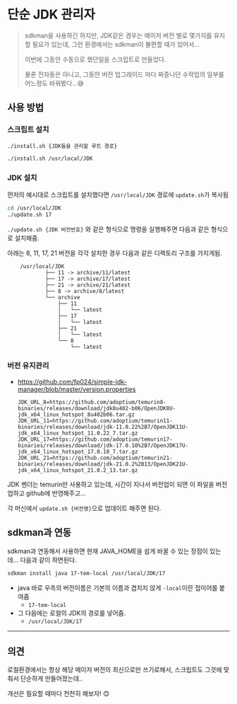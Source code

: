 # 단순 JDK 관리자

> sdkman을 사용하긴 하지만, JDK같은 경우는 메이저 버전 별로 몇가지를 유지할 필요가 있는데, 그런 환경에서는 sdkman이 불편할 때가 있어서...
>
> 이번에 그동안 수동으로 했던일을 스크립트로 만들었다. 
>
> 물론 전자동은 아니고, 그동안 버전 업그레이드 마다 짜증나던 수작업의 일부를 어느정도 바꿔봤다...😅





## 사용 방법

### 스크립트 설치

`./install.sh {JDK들을 관리할 루트 경로}`

```sh
./install.sh /usr/local/JDK
```



### JDK 설치

먼저의 예시대로 스크립트를 설치했다면 `/usr/local/JDK` 경로에 `update.sh`가 복사됨

```sh
cd /usr/local/JDK
./update.sh 17
```

`./update.sh {JDK 버전번호}` 와 같은 형식으로 명령을 실행해주면 다음과 같은 형식으로 설치해줌.

아래는 8, 11, 17, 21 버전을 각각 설치한 경우 다음과 같은 디렉토리 구조를 가지게됨.

```
    /usr/local/JDK
            ├── 11 -> archive/11/latest
            ├── 17 -> archive/17/latest
            ├── 21 -> archive/21/latest
            ├── 8 -> archive/8/latest
            └── archive
                ├── 11
                │   └── latest
                ├── 17
                │   └── latest
                ├── 21
                │   └── latest
                └── 8
                    └── latest
```





### 버전 유지관리

* https://github.com/fp024/simple-jdk-manager/blob/master/version.properties

  ```properties
  JDK_URL_8=https://github.com/adoptium/temurin8-binaries/releases/download/jdk8u402-b06/OpenJDK8U-jdk_x64_linux_hotspot_8u402b06.tar.gz
  JDK_URL_11=https://github.com/adoptium/temurin11-binaries/releases/download/jdk-11.0.22%2B7/OpenJDK11U-jdk_x64_linux_hotspot_11.0.22_7.tar.gz
  JDK_URL_17=https://github.com/adoptium/temurin17-binaries/releases/download/jdk-17.0.10%2B7/OpenJDK17U-jdk_x64_linux_hotspot_17.0.10_7.tar.gz
  JDK_URL_21=https://github.com/adoptium/temurin21-binaries/releases/download/jdk-21.0.2%2B13/OpenJDK21U-jdk_x64_linux_hotspot_21.0.2_13.tar.gz
  ```

JDK 벤더는 temurin만 사용하고 있는데, 시간이 지나서 버전업이 되면 이 파일을 버전업하고 github에 반영해주고...

각 머신에서 `update.sh {버전명}`으로 업데이트 해주면 된다.





## sdkman과 연동

sdkman과 연동해서 사용하면 현재 JAVA_HOME을 쉽게 바꿀 수 있는 장점이 있는데... 다음과 같이 하면된다.

```sh
sdkman install java 17-tem-local /usr/local/JDK/17
```

* java 바로 우측의 버전이름은 기본의 이름과 겹치지 않게 `-local`이란 접미어를 붙여줌
  * `17-tem-local`
* 그 다음에는 로컬의 JDK의 경로를 넣어줌.
  * `/usr/local/JDK/17`





---

## 의견

로컬환경에서는 항상 해당 메이저 버전의 최신으로만 쓰기로해서, 스크립트도 그것에 맞춰서 단순하게 만들어졌는데..

개선은 필요할 때마다 천천히 해보자! 😊
